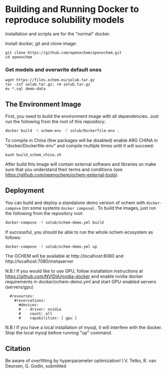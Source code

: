 # Building and Running Docker to reproduce solubility models

Installation and scripts are for the "normal" docker. 

Install docker, git and clone image:

```
git clone https://github.com/openochem/openochem.git
cd openochem
```

### Get models and overwrite default ones

```
wget https://files.ochem.eu/solub.tar.gz
tar -zxf solub.tar.gz; rm solub.tar.gz
mv *.sql demo-data 
```

## The Environment Image

First, you need to build the environment image with all dependencies. Just run the following from the root of this repository:

```bash
docker build -t ochem-env -f solub/Dockerfile-env .
```

To compile in China (few packages will be disabled) enable ARG CHINA in "docker/Dockerfile-env" and compile multiple times until it will succeed:

```bash build_ochem_china.sh```

After build this image will contain external software and libraries so make sure that you understand their terms and conditions (see https://github.com/openochem/ochem-external-tools).

## Deployment

You can build and deploy a standalone demo version of ochem with `docker-compose` (on some systems `docker compose`) . To build the images, just run the following from the repository root:

```bash
docker-compose -f solub/ochem-demo.yml build
```

If successful, you should be able to run the whole ochem ecosystem as follows:

```bash
docker-compose -f solub/ochem-demo.yml up
```

The OCHEM will be available at http://localhost:8080 and http://localhost:7080/metaserver

N.B.! If you would like to use GPU, follow installation instructions at https://github.com/NVIDIA/nvidia-docker 
and enable  nvidia docker requirements in docker/ochem-demo.yml  and start GPU-enabled servers (servers/gpu)

      #resources:
        #reservations:
          #devices:
          #  - driver: nvidia
          #    count: all
          #    capabilities: [ gpu ]

N.B.! If you have a local installation of mysql, it will interfere with the docker. Stop the local mysql before running "up" command.


## Citation

Be aware of overfitting by hyperparameter optimization! I.V. Tetko, R. van Deursen, G. Godin, submitted



